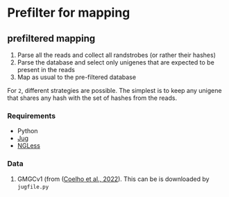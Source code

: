# Prefilter for mapping

## prefiltered mapping

1. Parse all the reads and collect all randstrobes (or rather their hashes)
2. Parse the database and select only unigenes that are expected to be present in the reads
3. Map as usual to the pre-filtered database

For `2`, different strategies are possible. The simplest is to keep any unigene that shares any hash with the set of hashes from the reads.

### Requirements

- Python
- [Jug](https://jug.rtfd.io/)
- [NGLess](https://ngless.embl.de/)

### Data

1. GMGCv1 (from ([Coelho et al., 2022](https://www.nature.com/articles/s41586-021-04233-4)). This can be is downloaded by `jugfile.py`
